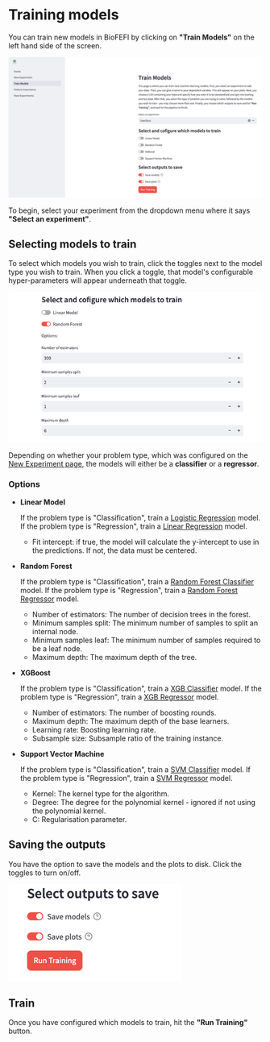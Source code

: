 # Training models
You can train new models in BioFEFI by clicking on **"Train Models"** on the left hand side of the screen.

![train models page](../_static/train-models-page.png)

To begin, select your experiment from the dropdown menu where it says **"Select an experiment"**.

## Selecting models to train
To select which models you wish to train, click the toggles next to the model type you wish to train. When you click a toggle, that model's configurable hyper-parameters will appear underneath that toggle.

![select model](../_static/select-model-to-train.png)

Depending on whether your problem type, which was configured on the [New Experiment page](../users/create_experiment.md), the models will either be a **classifier** or a **regressor**.

### Options
- **Linear Model**

  If the problem type is "Classification", train a [Logistic Regression](https://scikit-learn.org/1.5/modules/generated/sklearn.linear_model.LogisticRegression.html) model. If the problem type is "Regression", train a [Linear Regression](https://scikit-learn.org/1.5/modules/generated/sklearn.linear_model.LinearRegression.html) model.

  - Fit intercept: if true, the model will calculate the y-intercept to use in the predictions. If not, the data must be centered.

- **Random Forest**

  If the problem type is "Classification", train a [Random Forest Classifier](https://scikit-learn.org/1.5/modules/generated/sklearn.ensemble.RandomForestClassifier.html) model. If the problem type is "Regression", train a [Random Forest Regressor](https://scikit-learn.org/1.5/modules/generated/sklearn.ensemble.RandomForestRegressor.html) model.

  - Number of estimators: The number of decision trees in the forest.
  - Minimum samples split: The minimum number of samples to split an internal node.
  - Minimum samples leaf: The minimum number of samples required to be a leaf node.
  - Maximum depth: The maximum depth of the tree.

- **XGBoost**

  If the problem type is "Classification", train a [XGB Classifier](https://xgboost.readthedocs.io/en/latest/python/python_api.html#xgboost.XGBClassifier) model. If the problem type is "Regression", train a [XGB Regressor](https://xgboost.readthedocs.io/en/latest/python/python_api.html#xgboost.XGBRegressor) model.

  - Number of estimators: The number of boosting rounds.
  - Maximum depth: The maximum depth of the base learners.
  - Learning rate: Boosting learning rate.
  - Subsample size: Subsample ratio of the training instance.

- **Support Vector Machine**

  If the problem type is "Classification", train a [SVM Classifier](https://scikit-learn.org/1.5/modules/generated/sklearn.svm.SVC.html) model. If the problem type is "Regression", train a [SVM Regressor](https://scikit-learn.org/1.5/modules/generated/sklearn.svm.SVR.html) model.

  - Kernel: The kernel type for the algorithm.
  - Degree: The degree for the polynomial kernel - ignored if not using the polynomial kernel.
  - C: Regularisation parameter.

## Saving the outputs
You have the option to save the models and the plots to disk. Click the toggles to turn on/off.

![save models and plots](../_static/save-models-and-plots.png)

## Train
Once you have configured which models to train, hit the **"Run Training"** button.